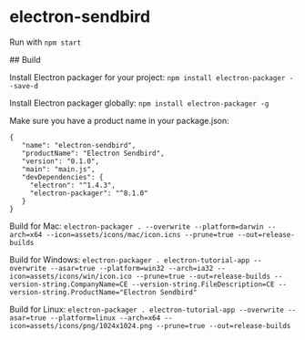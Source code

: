 # electron-sendbird

Run with ```npm start```

## Build 

Install Electron packager for your project:
```npm install electron-packager --save-d```

Install Electron packager globally:
```npm install electron-packager -g```

Make sure you have a product name in your package.json:
```
{
   "name": "electron-sendbird",
   "productName": "Electron Sendbird",
   "version": "0.1.0",
   "main": "main.js",
   "devDependencies": {
     "electron": "^1.4.3",
     "electron-packager": "^8.1.0"
   }
}
```

Build for Mac:
```electron-packager . --overwrite --platform=darwin --arch=x64 --icon=assets/icons/mac/icon.icns --prune=true --out=release-builds```

Build for Windows:
```electron-packager . electron-tutorial-app --overwrite --asar=true --platform=win32 --arch=ia32 --icon=assets/icons/win/icon.ico --prune=true --out=release-builds --version-string.CompanyName=CE --version-string.FileDescription=CE --version-string.ProductName="Electron Sendbird"```

Build for Linux:
```electron-packager . electron-tutorial-app --overwrite --asar=true --platform=linux --arch=x64 --icon=assets/icons/png/1024x1024.png --prune=true --out=release-builds```


